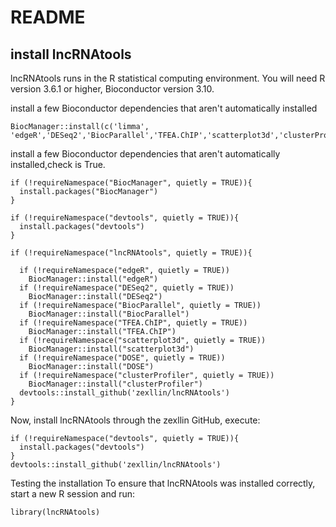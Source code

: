 # README
## install lncRNAtools

lncRNAtools runs in the R statistical computing environment. You will need R version 3.6.1 or higher, Bioconductor version 3.10. 

install a few Bioconductor dependencies that aren't automatically installed

```
BiocManager::install(c('limma', 'edgeR','DESeq2','BiocParallel','TFEA.ChIP','scatterplot3d','clusterProfiler','DOSE'))
```
install a few Bioconductor dependencies that aren't automatically installed,check is True.

```
if (!requireNamespace("BiocManager", quietly = TRUE)){
  install.packages("BiocManager")
}
  
if (!requireNamespace("devtools", quietly = TRUE)){
  install.packages("devtools")
}

if (!requireNamespace("lncRNAtools", quietly = TRUE)){
  
  if (!requireNamespace("edgeR", quietly = TRUE))
    BiocManager::install("edgeR")
  if (!requireNamespace("DESeq2", quietly = TRUE))
    BiocManager::install("DESeq2")
  if (!requireNamespace("BiocParallel", quietly = TRUE))
    BiocManager::install("BiocParallel")
  if (!requireNamespace("TFEA.ChIP", quietly = TRUE))
    BiocManager::install("TFEA.ChIP")
  if (!requireNamespace("scatterplot3d", quietly = TRUE))
    BiocManager::install("scatterplot3d")
  if (!requireNamespace("DOSE", quietly = TRUE))
    BiocManager::install("DOSE")
  if (!requireNamespace("clusterProfiler", quietly = TRUE))
    BiocManager::install("clusterProfiler")
  devtools::install_github('zexllin/lncRNAtools')
}
```

Now, install lncRNAtools through the zexllin GitHub, execute:
```
if (!requireNamespace("devtools", quietly = TRUE)){
  install.packages("devtools")
}
devtools::install_github('zexllin/lncRNAtools')
```
Testing the installation
To ensure that lncRNAtools was installed correctly, start a new R session and run:
```
library(lncRNAtools)
```
